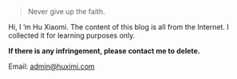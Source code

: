 > Never give up the faith.

Hi, I ’m Hu Xiaomi. The content of this blog is all from the Internet. I collected it for learning purposes only.

**If there is any infringement, please contact me to delete.**

Email: [admin@huximi.com](mailto:admin@huximi.com)